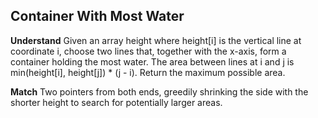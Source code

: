## Container With Most Water
**Understand**
Given an array height where height[i] is the vertical line at coordinate i, choose two lines that, together with the x-axis, form a container holding the most water. The area between lines at i and j is min(height[i], height[j]) * (j - i). Return the maximum possible area.

**Match**
Two pointers from both ends, greedily shrinking the side with the shorter height to search for potentially larger areas.